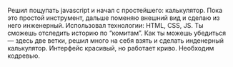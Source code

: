 Решил пощупать javascript и начал с простейшего: калькулятор. Пока это простой инструмент, дальше поменяю внешний вид и сделаю из него инженерный. Использовал технологии: HTML, CSS, JS. 
Ты сможешь отследить историю по “комитам”. Как ты можешь убедиться — здесь две ветки, решил много на себя взять и сделать инденерный калькулятор. Интерфейс красивый, но работает криво. Необходим кодревью.
